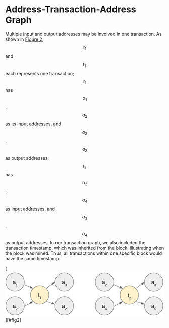 # Address-Transaction-Address Graph

Multiple input and output addresses may be involved in one transaction. As shown in [Figure 2](#fig2), $$t_{1}$$and $$t_{2}$$ each represents one transaction; $$t_{1}$$has $$a_{1}$$, $$a_{2}$$ as its input addresses, and $$a_{3}$$, $$a_{2}$$ as output addresses; $$t_{2}$$ has $$a_{2}$$, $$a_{4}$$ as input addresses, and $$a_{3}$$, $$a_{4}$$ as output addresses. In our transaction graph, we also included the transaction timestamp, which was inherited from the block, illustrating when the block was mined. Thus, all transactions within one specific block would have the same timestamp.

[![Figure 2 Bitcoin transaction graph](../../.gitbook/assets/add-tran-add-graph)][#fig2]
